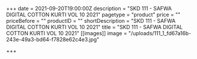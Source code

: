 +++
date = 2021-09-20T19:00:00Z
description = "SKD 111 - SAFWA DIGITAL COTTON KURTI VOL 10 2021"
pagetype = "product"
price = ""
priceBefore = ""
productID = ""
shortDescription = "SKD 111 - SAFWA DIGITAL COTTON KURTI VOL 10 2021"
title = "SKD 111 - SAFWA DIGITAL COTTON KURTI VOL 10 2021"
[[images]]
image = "/uploads/111_1_fd67a16b-243e-49a3-bd64-f7828e62c4e3.jpg"

+++
